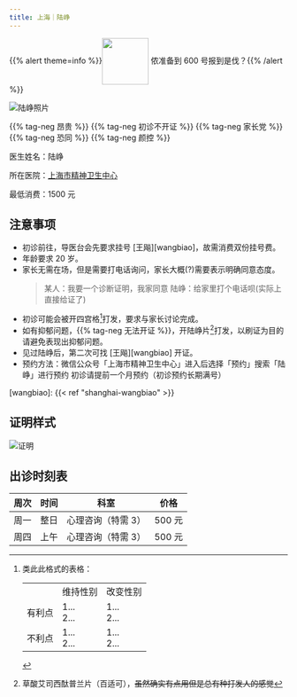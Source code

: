 ```yaml
---
title: 上海｜陆峥
---
```


{{% alert theme=info %}}<img src="/images/wpnl.jpg" style="display:inline;height:6em;vertical-align: middle" /> 侬准备到 600 号报到是伐？{{% /alert %}}

![陆峥照片](images/doctor/lu-zheng.jpg)

{{% tag-neg 昂贵 %}} {{% tag-neg 初诊不开证 %}}
{{% tag-neg 家长党 %}} {{% tag-neg 恐同 %}} {{% tag-neg 颜控 %}}

医生姓名：陆峥

所在医院：[上海市精神卫生中心](https://www.amap.com/place/B0HR6N4LN1)

最低消费：1500 元

## 注意事项

- 初诊前往，导医台会先要求挂号 [王飚][wangbiao]，故需消费双份挂号费。
- 年龄要求 20 岁。
- 家长无需在场，但是需要打电话询问，家长大概(?)需要表示明确同意态度。
  > 某人：我要一个诊断证明，我家同意
  > 陆峥：给家里打个电话呗(实际上直接给证了)
- 初诊可能会被开四宫格[^1]打发，要求与家长讨论完成。
- 如有抑郁问题，{{% tag-neg 无法开证 %}}，开陆峥片[^2]打发，以刷证为目的请避免表现出抑郁问题。
- 见过陆峥后，第二次可找 [王飚][wangbiao] 开证。
- 预约方法：微信公众号「上海市精神卫生中心」进入后选择「预约」搜索「陆峥」进行预约
  初诊请提前一个月预约（初诊预约长期满号）

[wangbiao]: {{< ref "shanghai-wangbiao" >}}

## 证明样式

![证明](images/doctor/lu-zheng-zm.jpg)

## 出诊时刻表

| 周次 | 时间 |        科室        |  价格  |
| :--: | :--: | :----------------: | :----: |
| 周一 | 整日 | 心理咨询（特需 3） | 500 元 |
| 周四 | 上午 | 心理咨询（特需 3） | 500 元 |

[^1]: 类此此格式的表格：<table><tr>&nbsp;<td></td><td>维持性别</td><td>改变性别</td></tr><tr><td>有利点</td><td>1...<br>2...</td><td>1...<br>2...</td></tr><tr><td>不利点</td><td>1...<br>2...</td><td>1...<br>2...</td></tr></table>
[^2]: 草酸艾司西酞普兰片（百适可），~~虽然确实有点用但是总有种打发人的感觉~~
